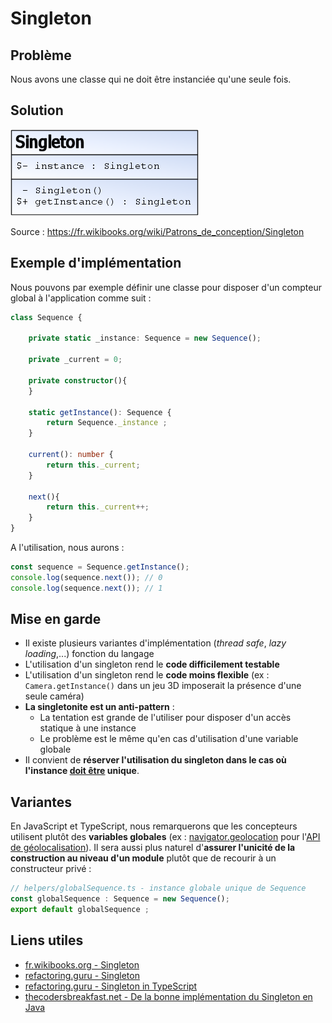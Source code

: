 # Singleton

## Problème

Nous avons une classe qui ne doit être instanciée qu'une seule fois.

## Solution

![UML Singleton](uml/UML_DP_Singleton.png)

Source : https://fr.wikibooks.org/wiki/Patrons_de_conception/Singleton

## Exemple d'implémentation

Nous pouvons par exemple définir une classe pour disposer d'un compteur global à l'application comme suit :

```ts
class Sequence {

    private static _instance: Sequence = new Sequence();

    private _current = 0;

    private constructor(){
    }

    static getInstance(): Sequence {
        return Sequence._instance ;
    }

    current(): number {
        return this._current;
    }

    next(){
        return this._current++;
    }
}
```

A l'utilisation, nous aurons :

```ts
const sequence = Sequence.getInstance();
console.log(sequence.next()); // 0
console.log(sequence.next()); // 1
```


## Mise en garde

* Il existe plusieurs variantes d'implémentation (*thread safe*, *lazy loading*,...) fonction du langage
* L'utilisation d'un singleton rend le **code difficilement testable**
* L'utilisation d'un singleton rend le **code moins flexible** (ex : `Camera.getInstance()` dans un jeu 3D imposerait la présence d'une seule caméra)
* **La singletonite est un anti-pattern** :
  * La tentation est grande de l'utiliser pour disposer d'un accès statique à une instance
  * Le problème est le même qu'en cas d'utilisation d'une variable globale
* Il convient de **réserver l'utilisation du singleton dans le cas où l'instance <u>doit être</u> unique**.

## Variantes

En JavaScript et TypeScript, nous remarquerons que les concepteurs utilisent plutôt des **variables globales** (ex : [navigator.geolocation](https://developer.mozilla.org/en-US/docs/Web/API/Navigator/geolocation) pour l'[API de géolocalisation](https://developer.mozilla.org/en-US/docs/Web/API/Geolocation)). Il sera aussi plus naturel d'**assurer l'unicité de la construction au niveau d'un module** plutôt que de recourir à un constructeur privé :

```ts
// helpers/globalSequence.ts - instance globale unique de Sequence
const globalSequence : Sequence = new Sequence();
export default globalSequence ;
```

## Liens utiles

* [fr.wikibooks.org - Singleton](https://fr.wikibooks.org/wiki/Patrons_de_conception/Singleton)
* [refactoring.guru - Singleton](https://refactoring.guru/fr/design-patterns/singleton)
* [refactoring.guru - Singleton in TypeScript](https://refactoring.guru/design-patterns/singleton/typescript/example)
* [thecodersbreakfast.net - De la bonne implémentation du Singleton en Java](https://thecodersbreakfast.net/index.php?post/2008/02/25/26-de-la-bonne-implementation-du-singleton-en-java)
